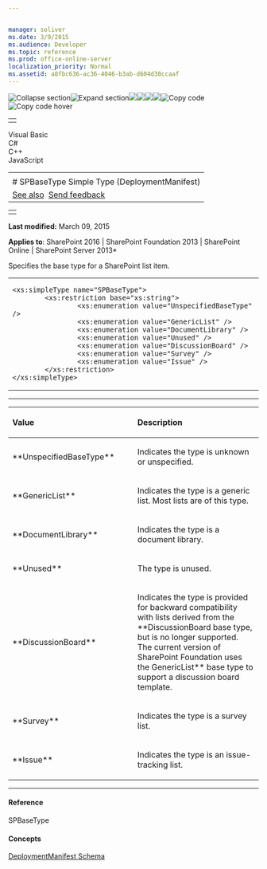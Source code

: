 ```yaml
---


manager: soliver
ms.date: 3/9/2015
ms.audience: Developer
ms.topic: reference
ms.prod: office-online-server
localization_priority: Normal
ms.assetid: a8fbc636-ac36-4046-b3ab-d604d38ccaaf
---
```


![Collapse
section](../icons/collapse_all.gif "Collapse section")![Expand
section](../icons/expand_all.gif "Expand section")![](../icons/collapse_all.gif)![](../icons/expand_all.gif)![](../icons/dropdown.gif)![](../icons/dropdownHover.gif)![Copy
code](../icons/copycode.gif "Copy code")![Copy code
hover](../icons/copycodeHighlight.gif "Copy code hover")
<table>
<tbody>
<tr class="odd">
<td align="left"></td>
</tr>
</tbody>
</table>

Visual Basic  
C\#  
C++  
JavaScript  

<table>
<tbody>
<tr class="odd">
<td align="left"><span id="runningHeaderText"></span></td>
</tr>
<tr class="even">
<td align="left"># SPBaseType Simple Type (DeploymentManifest)</td>
</tr>
<tr class="odd">
<td align="left"><a href="#seeAlsoToggle">See also</a>  <span id="headfeedbackarea" class="feedbackhead"><a href="javascript:SubmitFeedback(&#39;docthis@Microsoft.com&#39;,&#39;&#39;,&#39;&#39;,&#39;&#39;,&#39;1.0.18082.1225&#39;,&#39;%0\dThank%20you%20for%20your%20feedback.%20The%20developer%20writing%20teams%20use%20your%20feedback%20to%20improve%20documentation.%20While%20we%20are%20reviewing%20your%20feedback,%20we%20may%20send%20you%20e-mail%20to%20ask%20for%20clarification%20or%20feedback%20on%20a%20solution.%20We%20do%20not%20use%20your%20e-mail%20address%20for%20any%20other%20purpose%20and%20we%20delete%20it%20after%20we%20finish%20our%20review.%0\AFor%20further%20information%20about%20the%20privacy%20policies%20of%20Microsoft,%20please%20see%20http://privacy.microsoft.com/en-us/default.aspx.%0\A%0\d&#39;,&#39;Customer%20feedback&#39;);">Send feedback</a></span></td>
</tr>
</tbody>
</table>

<table>
<colgroup>
<col width="100%" />
</colgroup>
<tbody>
<tr class="odd">
<td align="left"></td>
</tr>
</tbody>
</table>

**Last modified:** March 09, 2015

**Applies to**: SharePoint 2016 | SharePoint Foundation 2013 |
SharePoint Online | SharePoint Server 2013*

Specifies the base type for a SharePoint list item.

<span codelanguage="other"></span>
<table>
<colgroup>
<col width="100%" />
</colgroup>
<tbody>
<tr class="odd">
<td align="left"><pre><code>&lt;xs:simpleType name=&quot;SPBaseType&quot;&gt;
        &lt;xs:restriction base=&quot;xs:string&quot;&gt;
                &lt;xs:enumeration value=&quot;UnspecifiedBaseType&quot; /&gt;
                &lt;xs:enumeration value=&quot;GenericList&quot; /&gt;
                &lt;xs:enumeration value=&quot;DocumentLibrary&quot; /&gt;
                &lt;xs:enumeration value=&quot;Unused&quot; /&gt;
                &lt;xs:enumeration value=&quot;DiscussionBoard&quot; /&gt;
                &lt;xs:enumeration value=&quot;Survey&quot; /&gt;
                &lt;xs:enumeration value=&quot;Issue&quot; /&gt;
        &lt;/xs:restriction&gt;
&lt;/xs:simpleType&gt;</code></pre></td>
</tr>
</tbody>
</table>


-------------------------------------------------------------------------------------------------------------------------------------------------------------------------------------------------------

<table>
<colgroup>
<col width="50%" />
<col width="50%" />
</colgroup>
<thead>
<tr class="header">
<th align="left"><p>Value</p></th>
<th align="left"><p>Description</p></th>
</tr>
</thead>
<tbody>
<tr class="odd">
<td align="left"><p>**UnspecifiedBaseType**</p></td>
<td align="left"><p>Indicates the type is unknown or unspecified.</p></td>
</tr>
<tr class="even">
<td align="left"><p>**GenericList**</p></td>
<td align="left"><p>Indicates the type is a generic list. Most lists are of this type.</p></td>
</tr>
<tr class="odd">
<td align="left"><p>**DocumentLibrary**</p></td>
<td align="left"><p>Indicates the type is a document library.</p></td>
</tr>
<tr class="even">
<td align="left"><p>**Unused**</p></td>
<td align="left"><p>The type is unused.</p></td>
</tr>
<tr class="odd">
<td align="left"><p>**DiscussionBoard**</p></td>
<td align="left"><p>Indicates the type is provided for backward compatibility with lists derived from the **DiscussionBoard</span> base type, but is no longer supported. The current version of SharePoint Foundation uses the <span class="keyword">GenericList** base type to support a discussion board template.</p></td>
</tr>
<tr class="even">
<td align="left"><p>**Survey**</p></td>
<td align="left"><p>Indicates the type is a survey list.</p></td>
</tr>
<tr class="odd">
<td align="left"><p>**Issue**</p></td>
<td align="left"><p>Indicates the type is an issue-tracking list.</p></td>
</tr>
</tbody>
</table>


-------------------------------------------------------------------------------------------------------------------------------------------------------------------------------------------

#### Reference

<span sdata="cer" target="T:Microsoft.SharePoint.SPBaseType"><span
class="nolink">SPBaseType</span></span>

#### Concepts

<span sdata="link">[DeploymentManifest
Schema](deploymentmanifest-schema.htm)</span>








